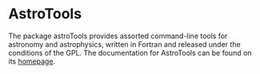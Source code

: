 # AstroTools

The package astroTools provides assorted command-line tools for astronomy and astrophysics, written in Fortran
and released under the conditions of the GPL.  The documentation for AstroTools can be found on its
[homepage](http://astrotools.sourceforge.net).

